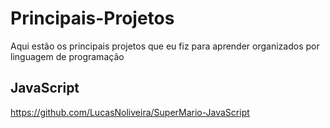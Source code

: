 # Principais-Projetos

Aqui estão os principais projetos que eu fiz para aprender organizados por linguagem de programação

## JavaScript

https://github.com/LucasNoliveira/SuperMario-JavaScript
